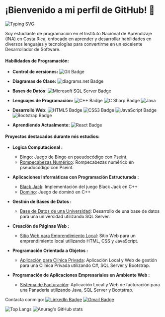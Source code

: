 # ¡Bienvenido a mi perfil de GitHub! 👋

![Typing SVG](https://readme-typing-svg.demolab.com?font=Fira+Code&duration=1000&pause=100&color=F7E3E7&multiline=true&width=435&height=100&lines=Bienvenido+!!!;Mi+nombre+es%3A;Jos%C3%A9+Campos+Chaves)

Soy estudiante de programación en el Instituto Nacional de Aprendizaje (INA) en Costa Rica, enfocado en aprender y desarrollar habilidades en diversos lenguajes y tecnologías para convertirme en un excelente Desarrollador de Software.

#### Habilidades de Programación:

- **Control de versiones:** ![Git Badge](https://img.shields.io/badge/Git-F05032?logo=git&logoColor=fff&style=plastic)

- **Diagramas de Clase:** ![diagrams.net Badge](https://img.shields.io/badge/diagrams.net-F08705?logo=diagramsdotnet&logoColor=fff&style=plastic)

- **Bases de Datos:** ![Microsoft SQL Server Badge](https://img.shields.io/badge/Microsoft%20SQL%20Server-CC2927?logo=microsoftsqlserver&logoColor=fff&style=plastic) 

- **Lenguajes de Programación:** ![C++ Badge](https://img.shields.io/badge/C%2B%2B-00599C?logo=cplusplus&logoColor=fff&style=plastic) ![C Sharp Badge](https://img.shields.io/badge/C%20Sharp-512BD4?logo=csharp&logoColor=fff&style=plastic) ![Java](https://img.shields.io/badge/java-%23ED8B00.svg?style=for-the-badge&logo=openjdk&logoColor=white&style=plastic)

- **Desarrollo Web:** ![HTML5 Badge](https://img.shields.io/badge/HTML5-E34F26?logo=html5&logoColor=fff&style=plastic) ![CSS3 Badge](https://img.shields.io/badge/CSS3-1572B6?logo=css3&logoColor=fff&style=plastic) ![JavaScript Badge](https://img.shields.io/badge/JavaScript-F7DF1E?logo=javascript&logoColor=000&style=plastic) ![Bootstrap Badge](https://img.shields.io/badge/Bootstrap-7952B3?logo=bootstrap&logoColor=fff&style=plastic)

- **Aprendiendo Actualmente:** ![React Badge](https://img.shields.io/badge/React-61DAFB?logo=react&logoColor=000&style=plastic)

#### Proyectos destacados durante mis estudios:

- **Logica Computacional :**
  - [Bingo](https://github.com/JoseCamp1/Pseint_BINGO.git): Juego de Bingo en pseudocódigo con Pseint.
  - [Rompecabezas Numérico](https://github.com/JoseCamp1/Pseint_Rompe_Cabezas_Numerico.git): Rompecabezas numérico en pseudocódigo con Pseint.

- **Aplicaciones Informáticas con Programación Estructurada :**
  - [Black Jack](https://github.com/JoseCamp1/C-_Black_Jack.git): Implementación del juego Black Jack en C++
  - [Domino](https://github.com/JoseCamp1/C-_Domino.git): Juego de dominó en C++

- **Gestión de Bases de Datos :**
  - [Base de Datos de una Universidad](https://github.com/JoseCamp1/SQL_BasedeDatos_Universidad.git): Desarrollo de una base de datos para una universidad utilizando SQL Server.

- **Creación de Páginas Web :**
  - [Sitio Web para Emprendimiento Local](https://github.com/JoseCamp1/Morfos_Salon_Web_Site.git): Sitio Web para un emprendimiento local utilizando HTML, CSS y JavaScript. 

- **Programación Orientada a Objetos :**
  - [Aplicación para Clínica Privada](https://github.com/JoseCamp1/PROYECTO_POO_CLINICA_PRIVADA.git): Aplicación Local y Web de gestión para una Clínica Privada utilizando C#, SQL Server y Bootstrap. 
- **Programación de Aplicaciones Empresariales en Ambiente Web :**
  - [Sistema de Facturación](https://github.com/JoseCamp1/PROYECTO_PAE_FACTURACION.git): Aplicación Local y Web de facturación para una Panadería utilizando Java, SQL Server y Bootstrap.

Contacta conmigo: [![LinkedIn Badge](https://img.shields.io/badge/LinkedIn-0A66C2?logo=linkedin&logoColor=fff&style=plastic)](https://www.linkedin.com/in/josé-joaquín-campos-chávez-620024201/) [![Gmail Badge](https://img.shields.io/badge/Gmail-EA4335?logo=gmail&logoColor=fff&style=plastic)](mailto:joacachavez20@gmail.com)

![Top Langs](https://github-readme-stats.vercel.app/api/top-langs/?username=JoseCamp1&layout=compact)
![Anurag's GitHub stats](https://github-readme-stats.vercel.app/api?username=JoseCamp1&show_icons=true&theme=dark)
